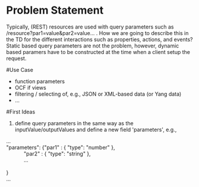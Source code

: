 # Problem Statement
Typically, (REST) resources are used with query parameters such as /resource?par1=value&par2=value... . How we are going to describe this in the TD for the different interactions such as properties, actions, and events? Static based query parameters are not the problem, however, dynamic based paramers have to be constructed at the time when a client setup the request. 

#Use Case
* function parameters
* OCF if views 
* filtering / selecting of, e.g., JSON or XML-based data (or Yang data)
* ...

#First Ideas
1)  define query parameters in the same way as the inputValue/outputValues and define a new field 'parameters', e.g.,

...<br /> 
"parameters": {"par1" : { "type": "number" },<br /> 
               &nbsp;&nbsp;&nbsp;&nbsp;&nbsp;&nbsp;&nbsp;&nbsp;&nbsp;&nbsp;&nbsp;&nbsp;"par2" : { "type": "string" },<br /> 
               &nbsp;&nbsp;&nbsp;&nbsp;&nbsp;&nbsp;&nbsp;&nbsp;&nbsp;&nbsp;&nbsp;&nbsp;...<br />     
              }<br /> 
              ...
